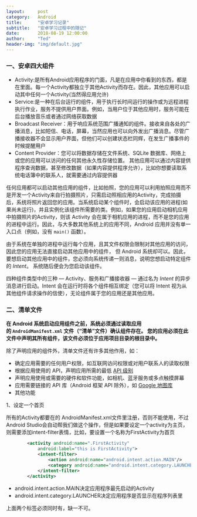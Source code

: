 ```yaml
---
layout:     post
category:   Android
title:      "安卓学习记录"
subtitle:   "安卓学习过程中的随记"
date:       2018-08-19 12:00:00
author:     "Ted"
header-img: "img/default.jpg"
---
```


### 一、安卓四大组件

- Activity:是所有Android应用程序的门面，凡是在应用中你看到的东西，都是在里面。每一个Activity都独立于其他Activity而存在。因此，其他应用可以启动其中任何一个Activity(当然得应用允许)
- Service:是一种在后台运行的组件，用于执行长时间运行的操作或为远程进程执行作业，服务不提供用户界面。例如，当用户位于其他应用时，服务可能在后台播放音乐或者通过网络获取数据
- Broadcast Receiver：用于响应系统范围广播通知的组件。接收来自各处的广播消息，比如短信、电话，屏幕，当然应用也可以向外发出广播消息。尽管广播接收器不会显示用户界面，但他们可以创建状态栏同辉，在发生广播事件的时候提醒用户
- Content Provider：您可以将数据存储在文件系统、SQLite 数据库、网络上或您的应用可以访问的任何其他永久性存储位置。 其他应用可以通过内容提供程序查询数据，甚至修改数据（如果内容提供程序允许），比如你想要读取系统电话簿中的联系人，就需要通过内容提供器

​       任何应用都可以启动其他应用的组件，比如拍照，您的应用可以利用拍照应用而不是开发一个Activity来自行拍摄照片，只需启动照相应用的Activity，完成拍摄后，系统将照片返回您的应用。当系统启动某个组件时，会启动该应用的进程(如果尚未运行)，并且实例化该组件所需要的类。例如，如果您的应用启动相机应用中拍摄照片的Activity，则该 Activity 会在属于相机应用的进程，而不是您的应用的进程中运行。因此，与大多数其他系统上的应用不同，Android 应用并没有单一入口点（例如，没有 `main()` 函数）。

由于系统在单独的进程中运行每个应用，且其文件权限会限制对其他应用的访问，因此您的应用无法直接启动其他应用中的组件， 但 Android 系统却可以。因此，要想启动其他应用中的组件，您必须向系统传递一则消息，说明您想启动特定组件的 *Intent*。 系统随后便会为您启动该组件。

四种组件类型中的三种 — Activity、服务和广播接收器 — 通过名为 *Intent* 的异步消息进行启动。Intent 会在运行时将各个组件相互绑定（您可以将 Intent 视为从其他组件请求操作的信使），无论组件属于您的应用还是其他应用。

### 二、清单文件

**在 Android 系统启动应用组件之前，系统必须通过读取应用的 `AndroidManifest.xml` 文件（“清单”文件）确认组件存在。 您的应用必须在此文件中声明其所有组件，该文件必须位于应用项目目录的根目录中。**

除了声明应用的组件外，清单文件还有许多其他作用，如：

- 确定应用需要的任何用户权限，如互联网访问权限或对用户联系人的读取权限
- 根据应用使用的 API，声明应用所需的最低 [API 级别](https://developer.android.com/guide/topics/manifest/uses-sdk-element.html#ApiLevels)
- 声明应用使用或需要的硬件和软件功能，如相机、蓝牙服务或多点触摸屏幕
- 应用需要链接的 API 库（Android 框架 API 除外），如 [Google 地图库](http://code.google.com/android/add-ons/google-apis/maps-overview.html)
- 其他功能

1、设定一个首页

所有的Activity都要在的 AndroidManifest.xml文件里注册，否则不能使用，不过Android Studio会自动帮我们做这个操作，但是如果要设定一个activity为主页，则需要添加intent-filter表情，比如，要设置一个名称为FirstActivity为首页

```xml
        <activity android:name=".FirstActivity"
            android:label="this is FirstActivity">
            <intent-filter>
                <action android:name="android.intent.action.MAIN"/>
                <category android:name="android.intent.category.LAUNCHER"/>
            </intent-filter>
        </activity>
```

- android.intent.action.MAIN决定应用程序最先启动的Activity
- android.intent.category.LAUNCHER决定应用程序是否显示在程序列表里

上面两个标签必须同时有，缺一不可。